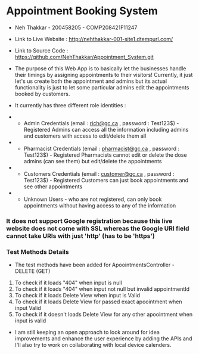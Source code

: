 # Appointment Booking System

- Neh Thakkar - 200458205 - COMP208421F11247
- Link to Live Website : http://nehthakkar-001-site1.dtempurl.com/
- Link to Source Code : https://github.com/NehThakkar/Appointment_System.git
- The purpose of this Web App is to basically let the businesses handle their timings by assigning appointments to their visitors! Currently, it just let's us create both the appointment and admins but its actual functionality is just to let some particular admins edit the appointments booked by customers. 

- It currently has three different role identities : 
- - Admin Credentials (email : rich@gc.ca , password : Test123$) - Registered Admins can access all the information including admins and customers with access to edit/delete them all
- - Pharmacist Credentials (email : pharmacist@gc.ca , password : Test123$) - Registered Pharmacists cannot edit or delete the dose admins (can see them) but edit/delete the appointments
- - Customers Credentials (email : customer@gc.ca , password : Test123$) - Registered Customers can just book appointments and see other appointments
- - Unknown Users - who are not registered, can only book appointments without having access to any of the information

### It does not support Google registration because this live website does not come with SSL whereas the Google URI field cannot take URIs with just 'http' (has to be 'https')

### Test Methods Details
- The test methods have been added for ApoointmentsController - DELETE (GET)
1) To check if it loads "404" when input is null
2) To check if it loads "404" when input not null but invalid appointmentId
3) To check if it loads Delete View when input is Valid
4) To check if it loads Delete View for passed exact apoointment when input Valid
5) To check if it doesn't loads Delete View for any other apoointment when input is valid

- I am still keeping an open approach to look around for idea improvements and enhance the user experience by adding the APIs and I'll also try to work on collaborating with local device calenders.
